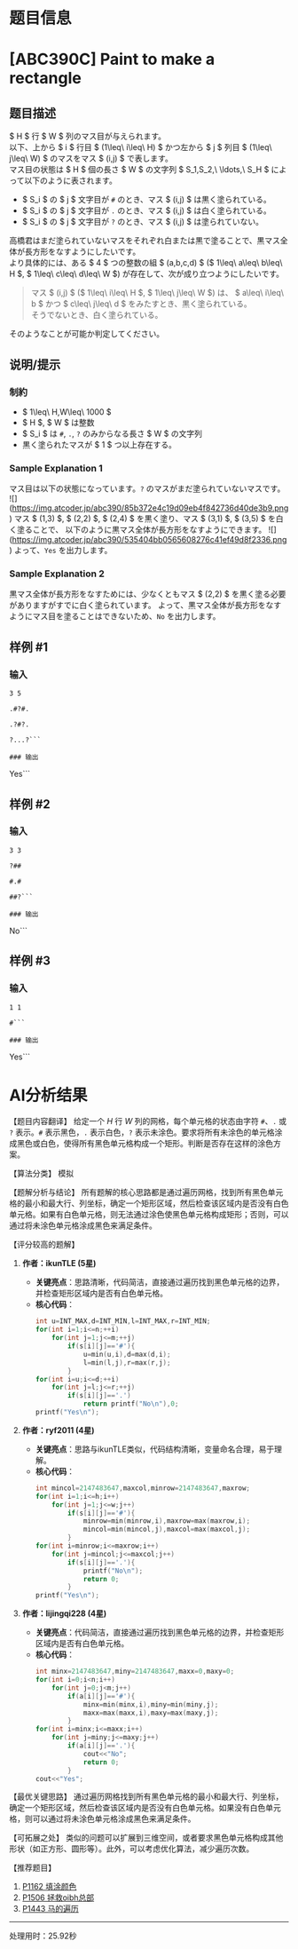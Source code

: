 # 题目信息

# [ABC390C] Paint to make a rectangle

## 题目描述

[problemUrl]: https://atcoder.jp/contests/abc390/tasks/abc390_c

$ H $ 行 $ W $ 列のマス目が与えられます。  
 以下、上から $ i $ 行目 $ (1\leq\ i\leq\ H) $ かつ左から $ j $ 列目 $ (1\leq\ j\leq\ W) $ のマスをマス $ (i,j) $ で表します。  
 マス目の状態は $ H $ 個の長さ $ W $ の文字列 $ S_1,S_2,\ \ldots,\ S_H $ によって以下のように表されます。

- $ S_i $ の $ j $ 文字目が `#` のとき、マス $ (i,j) $ は黒く塗られている。
- $ S_i $ の $ j $ 文字目が `.` のとき、マス $ (i,j) $ は白く塗られている。
- $ S_i $ の $ j $ 文字目が `?` のとき、マス $ (i,j) $ は塗られていない。
 
高橋君はまだ塗られていないマスをそれぞれ白または黒で塗ることで、黒マス全体が長方形をなすようにしたいです。  
 より具体的には、ある $ 4 $ つの整数の組 $ (a,b,c,d) $ ($ 1\leq\ a\leq\ b\leq\ H $, $ 1\leq\ c\leq\ d\leq\ W $) が存在して、次が成り立つようにしたいです。

> マス $ (i,j) $ ($ 1\leq\ i\leq\ H $, $ 1\leq\ j\leq\ W $) は、 $ a\leq\ i\leq\ b $ かつ $ c\leq\ j\leq\ d $ をみたすとき、黒く塗られている。  
>  そうでないとき、白く塗られている。

そのようなことが可能か判定してください。

## 说明/提示

### 制約

- $ 1\leq\ H,W\leq\ 1000 $
- $ H $, $ W $ は整数
- $ S_i $ は `#`, `.`, `?` のみからなる長さ $ W $ の文字列
- 黒く塗られたマスが $ 1 $ つ以上存在する。
 
### Sample Explanation 1

マス目は以下の状態になっています。`?` のマスがまだ塗られていないマスです。 !\[\](https://img.atcoder.jp/abc390/85b372e4c19d09eb4f842736d40de3b9.png) マス $ (1,3) $, $ (2,2) $, $ (2,4) $ を黒く塗り、マス $ (3,1) $, $ (3,5) $ を白く塗ることで、 以下のように黒マス全体が長方形をなすようにできます。 !\[\](https://img.atcoder.jp/abc390/535404bb0565608276c41ef49d8f2336.png) よって、`Yes` を出力します。

### Sample Explanation 2

黒マス全体が長方形をなすためには、少なくともマス $ (2,2) $ を黒く塗る必要がありますがすでに白く塗られています。 よって、黒マス全体が長方形をなすようにマス目を塗ることはできないため、`No` を出力します。

## 样例 #1

### 输入

```
3 5

.#?#.

.?#?.

?...?```

### 输出

```
Yes```

## 样例 #2

### 输入

```
3 3

?##

#.#

##?```

### 输出

```
No```

## 样例 #3

### 输入

```
1 1

#```

### 输出

```
Yes```

# AI分析结果

【题目内容翻译】
给定一个 $H$ 行 $W$ 列的网格，每个单元格的状态由字符 `#`、`.` 或 `?` 表示。`#` 表示黑色，`.` 表示白色，`?` 表示未涂色。要求将所有未涂色的单元格涂成黑色或白色，使得所有黑色单元格构成一个矩形。判断是否存在这样的涂色方案。

【算法分类】
模拟

【题解分析与结论】
所有题解的核心思路都是通过遍历网格，找到所有黑色单元格的最小和最大行、列坐标，确定一个矩形区域，然后检查该区域内是否没有白色单元格。如果有白色单元格，则无法通过涂色使黑色单元格构成矩形；否则，可以通过将未涂色单元格涂成黑色来满足条件。

【评分较高的题解】
1. **作者：ikunTLE (5星)**
   - **关键亮点**：思路清晰，代码简洁，直接通过遍历找到黑色单元格的边界，并检查矩形区域内是否有白色单元格。
   - **核心代码**：
     ```cpp
     int u=INT_MAX,d=INT_MIN,l=INT_MAX,r=INT_MIN;
     for(int i=1;i<=n;++i)
         for(int j=1;j<=m;++j)
             if(s[i][j]=='#'){
                 u=min(u,i),d=max(d,i);
                 l=min(l,j),r=max(r,j);
             }
     for(int i=u;i<=d;++i)
         for(int j=l;j<=r;++j)
             if(s[i][j]=='.')
                 return printf("No\n"),0;
     printf("Yes\n");
     ```

2. **作者：ryf2011 (4星)**
   - **关键亮点**：思路与ikunTLE类似，代码结构清晰，变量命名合理，易于理解。
   - **核心代码**：
     ```cpp
     int mincol=2147483647,maxcol,minrow=2147483647,maxrow;
     for(int i=1;i<=h;i++)
         for(int j=1;j<=w;j++)
             if(s[i][j]=='#'){
                 minrow=min(minrow,i),maxrow=max(maxrow,i);
                 mincol=min(mincol,j),maxcol=max(maxcol,j);
             }
     for(int i=minrow;i<=maxrow;i++)
         for(int j=mincol;j<=maxcol;j++)
             if(s[i][j]=='.'){
                 printf("No\n");
                 return 0;
             }
     printf("Yes\n");
     ```

3. **作者：lijingqi228 (4星)**
   - **关键亮点**：代码简洁，直接通过遍历找到黑色单元格的边界，并检查矩形区域内是否有白色单元格。
   - **核心代码**：
     ```cpp
     int minx=2147483647,miny=2147483647,maxx=0,maxy=0;
     for(int i=0;i<n;i++)
         for(int j=0;j<m;j++)
             if(a[i][j]=='#'){
                 minx=min(minx,i),miny=min(miny,j);
                 maxx=max(maxx,i),maxy=max(maxy,j);
             }
     for(int i=minx;i<=maxx;i++)
         for(int j=miny;j<=maxy;j++)
             if(a[i][j]=='.'){
                 cout<<"No";
                 return 0;
             }
     cout<<"Yes";
     ```

【最优关键思路】
通过遍历网格找到所有黑色单元格的最小和最大行、列坐标，确定一个矩形区域，然后检查该区域内是否没有白色单元格。如果没有白色单元格，则可以通过将未涂色单元格涂成黑色来满足条件。

【可拓展之处】
类似的问题可以扩展到三维空间，或者要求黑色单元格构成其他形状（如正方形、圆形等）。此外，可以考虑优化算法，减少遍历次数。

【推荐题目】
1. [P1162 填涂颜色](https://www.luogu.com.cn/problem/P1162)
2. [P1506 拯救oibh总部](https://www.luogu.com.cn/problem/P1506)
3. [P1443 马的遍历](https://www.luogu.com.cn/problem/P1443)

---
处理用时：25.92秒